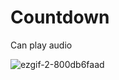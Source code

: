 # Countdown
Can play audio

![ezgif-2-800db6faad](https://user-images.githubusercontent.com/54209182/218543397-05a95ee9-2ae3-4c6e-bb51-a11be1831b55.gif)
